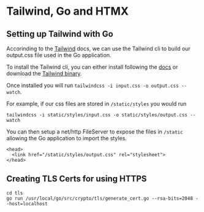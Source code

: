# Tailwind, Go and HTMX

## Setting up Tailwind with Go

Accorinding to the [Tailwind](https://tailwindcss.com/docs/installation) docs, we can use the Tailwind cli to build our output.css file used in the Go application.

To install the Tailwind cli, you can either install following the [docs](https://tailwindcss.com/docs/installation) or download the [Tailwind binary](https://tailwindcss.com/blog/standalone-cli).

Once installed you will run
`tailwindcss -i input.css -o output.css --watch`.

For example, if our css files are stored in `/static/styles` you would run

```
tailwindcss -i static/styles/input.css -o static/styles/output.css --watch
```

You can then setup a net/http FileServer to expose the files in `/static` allowing the Go application to import the styles.

```
<head>
  <link href="/static/styles/output.css" rel="stylesheet">
</head>
```

## Creating TLS Certs for using HTTPS

```
cd tls
go run /usr/local/go/src/crypto/tls/generate_cert.go --rsa-bits=2048 --host=localhost
```
